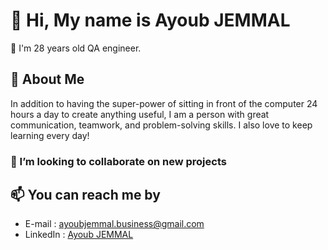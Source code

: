   <h1>👋 Hi, My name is Ayoub JEMMAL</h1>

👀 I'm 28 years old QA engineer.

<h2>🧐 About Me</h2>
<p>In addition to having the super-power of sitting in front of the computer 24 hours a day to create anything useful, 
I am a person with great communication, teamwork, and problem-solving skills. 
I also love to keep learning every day!</p>

<h3>💞️ I’m looking to collaborate on new projects</h3>
<h2>📫 You can reach me by</h2>
<ul>
  <li>E-mail : <a href="mailto:ayoubjemmal.business@gmail.com">ayoubjemmal.business@gmail.com</a></li>
  <li>LinkedIn : <a href="https://www.linkedin.com/in/ayoubjemmal" target="_blank">Ayoub JEMMAL</a></li>
 </ul>
